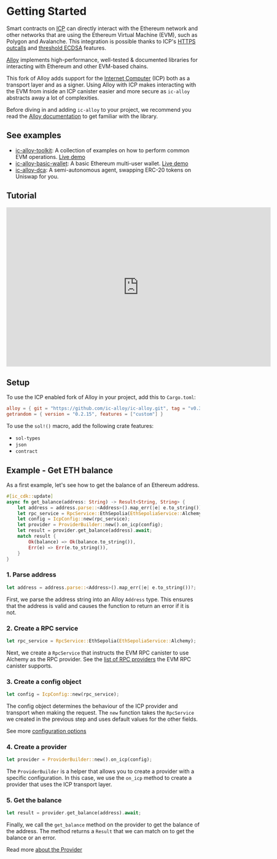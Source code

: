 # Getting Started

Smart contracts on [ICP](https://internetcomputer.org) can directly interact with the Ethereum network and other networks that are using the Ethereum Virtual Machine (EVM), such as Polygon and Avalanche. This integration is possible thanks to ICP's [HTTPS outcalls](https://internetcomputer.org/https-outcalls) and [threshold ECDSA](https://internetcomputer.org/capabilities/multi-chain-transactions/) features.

[Alloy](https://alloy.rs/) implements high-performance, well-tested & documented libraries for interacting with Ethereum and other EVM-based chains.

This fork of Alloy adds support for the [Internet Computer](https://internetcomputer.org) (ICP) both as a transport layer and as a signer. Using Alloy with ICP makes interacting with the EVM from inside an ICP canister easier and more secure as `ic-alloy` abstracts away a lot of complexities.

Before diving in and adding `ic-alloy` to your project, we recommend you read the [Alloy documentation](https://alloy.rs/) to get familiar with the library.

## See examples

- [ic-alloy-toolkit](https://github.com/ic-alloy/ic-alloy-toolkit): A collection of examples on how to perform common EVM operations. [Live demo](https://u4yi6-xiaaa-aaaap-aib2q-cai.icp0.io)
- [ic-alloy-basic-wallet](https://github.com/ic-alloy/ic-alloy-basic-wallet): A basic Ethereum multi-user wallet. [Live demo](https://7vics-6yaaa-aaaai-ap7lq-cai.icp0.io)
- [ic-alloy-dca](https://github.com/ic-alloy/ic-alloy-dca): A semi-autonomous agent, swapping ERC-20 tokens on Uniswap for you.

## Tutorial

<iframe width="688" height="415" src="https://www.youtube.com/embed/ThTxzyhZchQ?si=HR0i_IHk8HWjA7rW" title="YouTube video player" frameborder="0" allow="accelerometer; autoplay; clipboard-write; encrypted-media; gyroscope; picture-in-picture; web-share" referrerpolicy="strict-origin-when-cross-origin" allowfullscreen></iframe>

## Setup

To use the ICP enabled fork of Alloy in your project, add this to `Cargo.toml`:

```toml
alloy = { git = "https://github.com/ic-alloy/ic-alloy.git", tag = "v0.3.5-icp.1", features = ["icp"]}
getrandom = { version = "0.2.15", features = ["custom"] }
```

To use the `sol!()` macro, add the following crate features:

- `sol-types`
- `json`
- `contract`

## Example - Get ETH balance

As a first example, let's see how to get the balance of an Ethereum address.

```Rust
#[ic_cdk::update]
async fn get_balance(address: String) -> Result<String, String> {
    let address = address.parse::<Address>().map_err(|e| e.to_string())?;
    let rpc_service = RpcService::EthSepolia(EthSepoliaService::Alchemy);
    let config = IcpConfig::new(rpc_service);
    let provider = ProviderBuilder::new().on_icp(config);
    let result = provider.get_balance(address).await;
    match result {
        Ok(balance) => Ok(balance.to_string()),
        Err(e) => Err(e.to_string()),
    }
}
```

### 1. Parse address

```Rust
let address = address.parse::<Address>().map_err(|e| e.to_string())?;
```

First, we parse the address string into an Alloy `Address` type. This ensures that the address is valid and causes the function to return an error if it is not.

### 2. Create a RPC service

```Rust
let rpc_service = RpcService::EthSepolia(EthSepoliaService::Alchemy);
```

Next, we create a `RpcService` that instructs the EVM RPC canister to use Alchemy as the RPC provider. See the [list of RPC providers](https://internetcomputer.org/docs/current/developer-docs/multi-chain/ethereum/evm-rpc/overview) the EVM RPC canister supports.

### 3. Create a config object

```Rust
let config = IcpConfig::new(rpc_service);
```

The config object determines the behaviour of the ICP provider and transport when making the request. The `new` function takes the `RpcService` we created in the previous step and uses default values for the other fields.

See more [configuration options](./configuration)

### 4. Create a provider

```Rust
let provider = ProviderBuilder::new().on_icp(config);
```

The `ProviderBuilder` is a helper that allows you to create a provider with a specific configuration. In this case, we use the `on_icp` method to create a provider that uses the ICP transport layer.

### 5. Get the balance

```Rust
let result = provider.get_balance(address).await;
```

Finally, we call the `get_balance` method on the provider to get the balance of the address. The method returns a `Result` that we can match on to get the balance or an error.

Read more [about the Provider](/provider)
